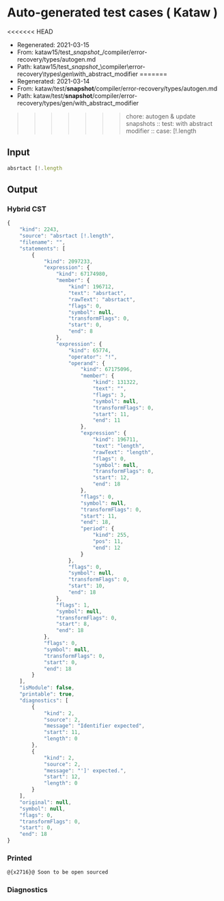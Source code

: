 # Auto-generated test cases ( Kataw )
<<<<<<< HEAD
- Regenerated: 2021-03-15
- From: kataw15/test\__snapshot__/compiler/error-recovery/types/autogen.md
- Path: kataw15/test\__snapshot__\compiler\error-recovery\types\gen\with_abstract_modifier
=======
- Regenerated: 2021-03-14
- From: kataw/test/__snapshot__/compiler/error-recovery/types/autogen.md
- Path: kataw/test/__snapshot__/compiler/error-recovery/types/gen/with_abstract_modifier
>>>>>>> chore: autogen & update snapshots
> :: test: with abstract modifier
> :: case: [!.length
## Input

`````js
absrtact [!.length
`````

## Output

### Hybrid CST

```javascript
{
    "kind": 2243,
    "source": "absrtact [!.length",
    "filename": "",
    "statements": [
        {
            "kind": 2097233,
            "expression": {
                "kind": 67174980,
                "member": {
                    "kind": 196712,
                    "text": "absrtact",
                    "rawText": "absrtact",
                    "flags": 0,
                    "symbol": null,
                    "transformFlags": 0,
                    "start": 0,
                    "end": 8
                },
                "expression": {
                    "kind": 65774,
                    "operator": "!",
                    "operand": {
                        "kind": 67175096,
                        "member": {
                            "kind": 131322,
                            "text": "",
                            "flags": 3,
                            "symbol": null,
                            "transformFlags": 0,
                            "start": 11,
                            "end": 11
                        },
                        "expression": {
                            "kind": 196711,
                            "text": "length",
                            "rawText": "length",
                            "flags": 0,
                            "symbol": null,
                            "transformFlags": 0,
                            "start": 12,
                            "end": 18
                        },
                        "flags": 0,
                        "symbol": null,
                        "transformFlags": 0,
                        "start": 11,
                        "end": 18,
                        "period": {
                            "kind": 255,
                            "pos": 11,
                            "end": 12
                        }
                    },
                    "flags": 0,
                    "symbol": null,
                    "transformFlags": 0,
                    "start": 10,
                    "end": 18
                },
                "flags": 1,
                "symbol": null,
                "transformFlags": 0,
                "start": 8,
                "end": 18
            },
            "flags": 0,
            "symbol": null,
            "transformFlags": 0,
            "start": 0,
            "end": 18
        }
    ],
    "isModule": false,
    "printable": true,
    "diagnostics": [
        {
            "kind": 2,
            "source": 2,
            "message": "Identifier expected",
            "start": 11,
            "length": 0
        },
        {
            "kind": 2,
            "source": 2,
            "message": "']' expected.",
            "start": 12,
            "length": 0
        }
    ],
    "original": null,
    "symbol": null,
    "flags": 0,
    "transformFlags": 0,
    "start": 0,
    "end": 18
}
```

### Printed

```javascript
@{x2716}@ Soon to be open sourced
```

### Diagnostics

```javascript

```

